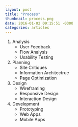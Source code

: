 ```yaml
---
layout: post
title: "Process"
thumbnail: process.png
date: 2016-01-02 09:15:51 -0300
categories: articles
---
```



1. Analysis
   - User Feedback
   - Flow Analysis
   - Usability Testing
2. Planning
   - Site Critiques
   - Information Architectrue
   - Page Optimization
3. Design
   - Wireframing
   - Responsive Design
   - Interaction Design
4. Development
   - Prototyping
   - Web Apps
   - Mobile Apps
